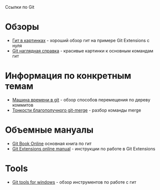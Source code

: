 Ссылки по Git

Обзоры
=
- [Гит в картинках](https://rsdn.ru/article/tools/Git.xml) - хороший обзор гит на примере Git Extensions с нуля
- [Git наглядная справка](http://marklodato.github.io/visual-git-guide/index-ru.html) - красивые картинки к основным командам гит

Информация по конкретным темам
=
- [Машина времени в git](http://habrahabr.ru/post/157175/) - обзор способов перемещения по дереву коммитов
- [Тонкости благополучного git-merge](http://habrahabr.ru/post/195674/) - разбор команды merge

Объемные мануалы
=
- [Git Book Online](http://git-scm.com/book/) основная книга по гит
- [Git Extensions online manual](https://git-extensions-documentation.readthedocs.org/en/latest/?) - инструкции по работе в Git Extensions

Tools
=
- [Git tools for windows](http://blog.danielthecoder.net/2013/08/git-tools-for-windows.html) - обзор инструментов по работе с гит
